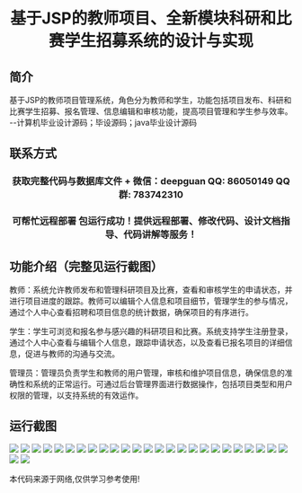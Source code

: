 <p><h1 align="center">基于JSP的教师项目、全新模块科研和比赛学生招募系统的设计与实现</h1></p>

## 简介
基于JSP的教师项目管理系统，角色分为教师和学生，功能包括项目发布、科研和比赛学生招募、报名管理、信息编辑和审核功能，提高项目管理和学生参与效率。    --计算机毕业设计源码；毕设源码；java毕业设计源码


## 联系方式
<p><h3 align="center">获取完整代码与数据库文件 + 微信：deepguan QQ: 86050149 QQ群: 783742310</h3></p>
<p><h3 align="center">可帮忙远程部署 包运行成功！提供远程部署、修改代码、设计文档指导、代码讲解等服务！</h3></p>

## 功能介绍（完整见运行截图）
教师：系统允许教师发布和管理科研项目及比赛，查看和审核学生的申请状态，并进行项目进度的跟踪。教师可以编辑个人信息和项目细节，管理学生的参与情况，通过个人中心查看招聘和项目信息的统计数据，确保项目的有序进行。

学生：学生可浏览和报名参与感兴趣的科研项目和比赛。系统支持学生注册登录，通过个人中心查看与编辑个人信息，跟踪申请状态，以及查看已报名项目的详细信息，促进与教师的沟通与交流。

管理员：管理员负责学生和教师的用户管理，审核和维护项目信息，确保信息的准确性和系统的正常运行。可通过后台管理界面进行数据操作，包括项目类型和用户权限的管理，以支持系统的有效运作。


## 运行截图
![](https://bs-1329754181.cos.ap-shanghai.myqcloud.com/ssm/TeacherProjectRecruitmentSystem/img/001.jpg)
![](https://bs-1329754181.cos.ap-shanghai.myqcloud.com/ssm/TeacherProjectRecruitmentSystem/img/002.jpg)
![](https://bs-1329754181.cos.ap-shanghai.myqcloud.com/ssm/TeacherProjectRecruitmentSystem/img/003.jpg)
![](https://bs-1329754181.cos.ap-shanghai.myqcloud.com/ssm/TeacherProjectRecruitmentSystem/img/004.jpg)
![](https://bs-1329754181.cos.ap-shanghai.myqcloud.com/ssm/TeacherProjectRecruitmentSystem/img/005.jpg)
![](https://bs-1329754181.cos.ap-shanghai.myqcloud.com/ssm/TeacherProjectRecruitmentSystem/img/006.jpg)
![](https://bs-1329754181.cos.ap-shanghai.myqcloud.com/ssm/TeacherProjectRecruitmentSystem/img/007.jpg)
![](https://bs-1329754181.cos.ap-shanghai.myqcloud.com/ssm/TeacherProjectRecruitmentSystem/img/008.jpg)
![](https://bs-1329754181.cos.ap-shanghai.myqcloud.com/ssm/TeacherProjectRecruitmentSystem/img/009.jpg)
![](https://bs-1329754181.cos.ap-shanghai.myqcloud.com/ssm/TeacherProjectRecruitmentSystem/img/010.jpg)
![](https://bs-1329754181.cos.ap-shanghai.myqcloud.com/ssm/TeacherProjectRecruitmentSystem/img/011.jpg)
![](https://bs-1329754181.cos.ap-shanghai.myqcloud.com/ssm/TeacherProjectRecruitmentSystem/img/012.jpg)
![](https://bs-1329754181.cos.ap-shanghai.myqcloud.com/ssm/TeacherProjectRecruitmentSystem/img/013.jpg)
![](https://bs-1329754181.cos.ap-shanghai.myqcloud.com/ssm/TeacherProjectRecruitmentSystem/img/014.jpg)
![](https://bs-1329754181.cos.ap-shanghai.myqcloud.com/ssm/TeacherProjectRecruitmentSystem/img/015.jpg)
![](https://bs-1329754181.cos.ap-shanghai.myqcloud.com/ssm/TeacherProjectRecruitmentSystem/img/016.jpg)
![](https://bs-1329754181.cos.ap-shanghai.myqcloud.com/ssm/TeacherProjectRecruitmentSystem/img/017.jpg)
![](https://bs-1329754181.cos.ap-shanghai.myqcloud.com/ssm/TeacherProjectRecruitmentSystem/img/018.jpg)
![](https://bs-1329754181.cos.ap-shanghai.myqcloud.com/ssm/TeacherProjectRecruitmentSystem/img/019.jpg)
![](https://bs-1329754181.cos.ap-shanghai.myqcloud.com/ssm/TeacherProjectRecruitmentSystem/img/020.jpg)
![](https://bs-1329754181.cos.ap-shanghai.myqcloud.com/ssm/TeacherProjectRecruitmentSystem/img/021.jpg)
![](https://bs-1329754181.cos.ap-shanghai.myqcloud.com/ssm/TeacherProjectRecruitmentSystem/img/022.jpg)
![](https://bs-1329754181.cos.ap-shanghai.myqcloud.com/ssm/TeacherProjectRecruitmentSystem/img/023.jpg)
![](https://bs-1329754181.cos.ap-shanghai.myqcloud.com/ssm/TeacherProjectRecruitmentSystem/img/024.jpg)
![](https://bs-1329754181.cos.ap-shanghai.myqcloud.com/ssm/TeacherProjectRecruitmentSystem/img/025.jpg)
![](https://bs-1329754181.cos.ap-shanghai.myqcloud.com/ssm/TeacherProjectRecruitmentSystem/img/026.jpg)
![](https://bs-1329754181.cos.ap-shanghai.myqcloud.com/ssm/TeacherProjectRecruitmentSystem/img/027.jpg)

<p>本代码来源于网络,仅供学习参考使用!</p>
